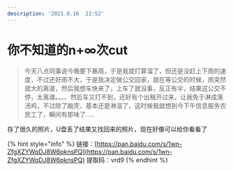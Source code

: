 ```yaml
---
description: '2021.8.16  22:52'
---
```


# 你不知道的n+∞次cut

> 今天八点同事说今晚要下暴雨，于是我就打算溜了，但还是没赶上下雨的速度，不过还好雨不大，于是我决定做公交回家，就在等公交的时候，雨突然就大的离谱，然后我想车快来了，上车了就没事，反正有伞，结果这公交不停，太离谱。。。。然后车又打不到，还好有个出租开过来，让我免于淋成落汤鸡，不过除了脑壳，基本还是淋湿了，这时候我就想到今下午信息服务农民工了，瞬间有那味了.....

存了很久的照片，U盘丢了结果又找回来的照片，现在好像可以给你看看了

{% hint style="info" %}
链接：[https://pan.baidu.com/s/1wn-ZfgXZYWqDJ8W6pknsPQ](https://pan.baidu.com/s/1wn-ZfgXZYWqDJ8W6pknsPQ) 提取码：vrd9
{% endhint %}

